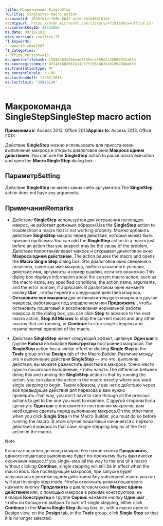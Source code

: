 ```yaml
---
title: Макрокоманда SingleStep
TOCTitle: SingleStep macro action
ms:assetid: 2836fe1d-fb9b-6b42-acfd-c52e468161d4
ms:mtpsurl: https://msdn.microsoft.com/library/Ff191989(v=office.15)
ms:contentKeyID: 48543855
ms.date: 09/18/2015
mtps_version: v=office.15
f1_keywords:
- vbaac10.chm47687
f1_categories:
- Office.Version=v15
ms.openlocfilehash: c3944b82e656bae7f35ecef89d2e30083832a65b
ms.sourcegitcommit: d7248f803002b31cf7fc561b03530199a9b0a8fd
ms.translationtype: MT
ms.contentlocale: ru-RU
ms.lasthandoff: 11/02/2018
ms.locfileid: "25925130"
---
```

# <a name="singlestep-macro-action"></a><span data-ttu-id="7d0ee-102">Макрокоманда SingleStep</span><span class="sxs-lookup"><span data-stu-id="7d0ee-102">SingleStep macro action</span></span>


<span data-ttu-id="7d0ee-103">**Применимо к**: Access 2013, Office 2013</span><span class="sxs-lookup"><span data-stu-id="7d0ee-103">**Applies to**: Access 2013, Office 2013</span></span>

<span data-ttu-id="7d0ee-104">Действие **SingleStep** можно использовать для приостановки выполнения макроса и открыть диалоговое окно **Макроса одним действием** .</span><span class="sxs-lookup"><span data-stu-id="7d0ee-104">You can use the **SingleStep** action to pause macro execution and open the **Macro Single Step** dialog box.</span></span>

## <a name="setting"></a><span data-ttu-id="7d0ee-105">Параметр</span><span class="sxs-lookup"><span data-stu-id="7d0ee-105">Setting</span></span>

<span data-ttu-id="7d0ee-106">Действие **SingleStep** не имеет каких-либо аргументов.</span><span class="sxs-lookup"><span data-stu-id="7d0ee-106">The **SingleStep** action does not have any arguments.</span></span>

## <a name="remarks"></a><span data-ttu-id="7d0ee-107">Примечания</span><span class="sxs-lookup"><span data-stu-id="7d0ee-107">Remarks</span></span>

  - <span data-ttu-id="7d0ee-108">Действие **SingleStep** используется для устранения неполадок макрос, не работает должным образом.</span><span class="sxs-lookup"><span data-stu-id="7d0ee-108">Use the **SingleStep** action to troubleshoot a macro that is not working properly.</span></span> <span data-ttu-id="7d0ee-109">Можно добавить действие **SingleStep** макрос перед действие, который может быть причина проблемы.</span><span class="sxs-lookup"><span data-stu-id="7d0ee-109">You can add the **SingleStep** action to a macro just before an action that you suspect may be the cause of the problem.</span></span> <span data-ttu-id="7d0ee-110">Действие приостанавливает макрос и открывает диалоговое окно **Макроса одним действием** .</span><span class="sxs-lookup"><span data-stu-id="7d0ee-110">The action pauses the macro and opens the **Macro Single Step** dialog box.</span></span> <span data-ttu-id="7d0ee-111">Это диалоговое окно сведения о получена, такие как имя макроса, любого указанного условия, действие имя, аргументы и номер ошибки, если это возможно.</span><span class="sxs-lookup"><span data-stu-id="7d0ee-111">This dialog box displays information about the current macro action, such as the macro name, any specified conditions, the action name, arguments, and the error number, if applicable.</span></span> <span data-ttu-id="7d0ee-112">В диалоговом окне нажмите кнопку **Шаг** , чтобы перейти к следующей действия макроса, **Остановите все макросы** для остановки текущего макроса и другие макросы, работающих под управлением или **Продолжить** , чтобы остановить пошаговый и возобновления нормальной работы макроса.</span><span class="sxs-lookup"><span data-stu-id="7d0ee-112">In the dialog box, you can click **Step** to advance to the next macro action, **Stop All Macros** to stop the current macro and any other macros that are running, or **Continue** to stop single stepping and resume normal operation of the macro.</span></span>

  - <span data-ttu-id="7d0ee-113">Действие **SingleStep** имеет следующий эффект, щелкнув **Один шаг** в группе **Работа** на вкладке **Конструктор** построения макросов.</span><span class="sxs-lookup"><span data-stu-id="7d0ee-113">The **SingleStep** action has a similar effect to clicking **Single Step** in the **Tools** group on the **Design** tab of the Macro Builder.</span></span> <span data-ttu-id="7d0ee-114">Различие между это и выполнение действия **SingleStep** — это что, выполнив действия, вы можете разместить действие в макросе, точно место одного пошаговое выполнение, чтобы начать.</span><span class="sxs-lookup"><span data-stu-id="7d0ee-114">The difference between doing this and running the **SingleStep** action is that by running the action, you can place the action in the macro exactly where you want single stepping to begin.</span></span> <span data-ttu-id="7d0ee-115">Таким образом, у вас нет к действию через все предыдущие действия для перехода к вам нужно проверить.</span><span class="sxs-lookup"><span data-stu-id="7d0ee-115">That way, you don't have to step through all the previous actions to get to the one you want to examine.</span></span> <span data-ttu-id="7d0ee-116">С другой стороны Если щелкнуть **Один шаг** в инструменте построения макросов, вам необходимо сделать перед выполнение макроса.</span><span class="sxs-lookup"><span data-stu-id="7d0ee-116">On the other hand, when you click **Single Step** in the Macro Builder, you must do so before running the macro.</span></span> <span data-ttu-id="7d0ee-117">В этом случае пошаговый начинается с первого действия в макрос.</span><span class="sxs-lookup"><span data-stu-id="7d0ee-117">In that case, single stepping begins at the first action in the macro.</span></span>


> [!NOTE]
> <P><span data-ttu-id="7d0ee-118">Если вы пошагово до конца макрос без нажав кнопку <STRONG>Продолжить</STRONG>, единого пошаговое выполнение будет по-прежнему быть фактически окончания макрос.</span><span class="sxs-lookup"><span data-stu-id="7d0ee-118">If you single-step all the way to the end of a macro without clicking <STRONG>Continue</STRONG>, single stepping will still be in effect when the macro ends.</span></span> <span data-ttu-id="7d0ee-119">Все последующие макросов, при запуске будет запускаться в режиме одним действием.</span><span class="sxs-lookup"><span data-stu-id="7d0ee-119">Any subsequent macro you run will start in single step mode.</span></span> <span data-ttu-id="7d0ee-120">Чтобы отключить режим пошагового нажмите кнопку <STRONG>Продолжить</STRONG> в диалоговом окне <STRONG>Макрос одним действием</STRONG> или, с помощью макроса в режиме конструктора, на вкладке <STRONG>Конструктор</STRONG> в группе <STRONG>Сервис</STRONG> нажмите кнопку <STRONG>Один шаг</STRONG> , чтобы он больше не выбран.</span><span class="sxs-lookup"><span data-stu-id="7d0ee-120">To turn off single stepping, either click <STRONG>Continue</STRONG> in the <STRONG>Macro Single Step</STRONG> dialog box, or, with a macro open in Design view, on the <STRONG>Design</STRONG> tab, in the <STRONG>Tools</STRONG> group, click <STRONG>Single Step</STRONG> so that it is no longer selected.</span></span></P>


